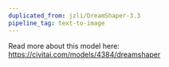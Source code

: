 ```yaml
---
duplicated_from: jzli/DreamShaper-3.3
pipeline_tag: text-to-image
---
```

Read more about this model here: https://civitai.com/models/4384/dreamshaper
